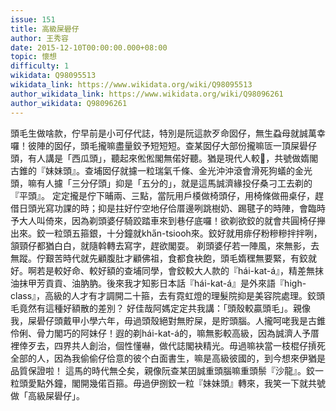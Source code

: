 ```yaml
---
issue: 151
title: 高級屎礐仔
author: 王秀容
date: 2015-12-10T00:00:00.000+08:00
topic: 懷想
difficulty: 1
wikidata: Q98095513
wikidata_link: https://www.wikidata.org/wiki/Q98095513
author_wikidata_link: https://www.wikidata.org/wiki/Q98096261
author_wikidata: Q98096261
---
```

頭毛生做啥款，佇早前是小可仔代誌，特別是阮這款歹命囡仔，無生蝨母就誠萬幸囉！彼陣的囡仔，頭毛攏嘛盡量鉸予短短短。查某囡仔大部份攏嘛匼一頂屎礐仔頭，有人講是「西瓜頭」，聽起來倯倯閣無偌好聽。猶是現代人較𠢕，共號做媠閣古錐的『妹妹頭』。查埔囡仔就攄一粒瑞氣千條、金光沖沖滾會滑死狗蟻的金光頭，嘛有人攄「三分仔頭」抑是「五分的」，就是這馬誠濟緣投仔桑刁工去剃的『平頭』。
定定攏是佇下晡兩、三點，當阮用戶橂做椅頭仔，用椅條做冊桌仔，趕借日頭光寫功課的時；抑是拄好佇空地仔佮厝邊咧跳樹奶、踢毽子的時陣，會臨時予大人叫倚來，因為剃頭婆仔騎跤踏車來到巷仔底囉！欲剃欲鉸的就會共圓椅仔攑出來。鉸一粒頭五箍銀，十分鐘就kha̋n-tsiooh來。鉸好就用痱仔粉糝糝拌拌咧，頷頸仔都猶白白，就隨斡轉去寫字，趕欲閣耍。
剃頭婆仔若一陣風，來無影，去無蹤。佇艱苦時代就先顧腹肚才顧佛祖，食都食袂飽，頭毛媠䆀無要緊，有鉸就好。啊若是較好命、較好額的查埔同學，會鉸較大人款的『hái-kat-á』，精差無抹油抹甲芳貢貢、油肭肭。後來我才知影日本話『hái-kat-á』是外來語『high-class』，高級的人才有才調開二十箍，去有霓虹燈的理髮院抑是美容院處理。鉸頭毛竟然有這種好額散的差別？
好佳哉阿媽定定共我講：「頭殼較贏頭毛」。親像我，屎礐仔頭戴甲小學六年，毋過頭殼絕對無貯屎，是貯頭腦。人攏呵咾我是古錐伶俐、骨力閣巧的阿妹仔！遐的剃hái-kat-á的，嘛無影較高級，因為誠濟人予厝裡倖歹去，四界共人創治，個性懂嚇，做代誌閣袂精光。毋過嘛袂當一枝棍仔摃死全部的人，因為我偷偷仔佮意的彼个白面書生，嘛是高級彼國的，到今想來伊猶是品質保證啦！
這馬的時代無仝矣，親像阮查某囝誠重頭腦嘛重頭鬃『沙龍』。鉸一粒頭愛點外鐘，閣開幾偌百箍。毋過伊捌鉸一粒『妹妹頭』轉來，我笑一下就共號做「高級屎礐仔」。